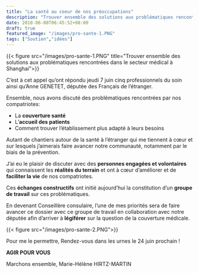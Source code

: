 ```yaml
---
title: "La santé au coeur de nos préoccupations"
description: "Trouver ensemble des solutions aux problématiques rencontrées dans le secteur médical à Shanghai"
date: 2018-06-08T06:45:52+08:00
draft: true
featured_image: "/images/pro-sante-1.PNG"
tags: ["Soutien","idées"]
---
```


{{< figure src="/images/pro-sante-1.PNG" title="Trouver ensemble des solutions aux problématiques rencontrées dans le secteur médical à Shanghai">}}


C’est à cet appel qu’ont répondu jeudi 7 juin cinq professionnels du soin ainsi qu’Anne GENETET, députée des Français de l’étranger.

Ensemble, nous avons discuté des problématiques rencontrées par nos compatriotes:

-	La **couverture santé**
-	L’**accueil des patients**
-	Comment trouver l’établissement plus adapté à leurs besoins 


 Autant de chantiers autour de la santé à l’étranger qui me tiennent à cœur et sur lesquels j’aimerais faire avancer notre communauté, notamment par le biais de la prévention. 

J’ai eu le plaisir de discuter avec des **personnes engagées et volontaires** qui connaissent les **réalités du terrain** et ont à cœur d’améliorer et de **faciliter la vie** de nos compatriotes.

Ces **échanges constructifs** ont initié aujourd’hui la constitution d’un **groupe de travail** sur ces problématiques.

En devenant Conseillère consulaire, l’une de mes priorités sera de faire avancer ce dossier avec ce groupe de travail en collaboration avec notre députée afin d’arriver à **légiférer** sur la question de la couverture médicale.
 
{{< figure src="/images/pro-sante-2.PNG">}}

Pour me le permettre, 
Rendez-vous dans les urnes le 24 juin prochain ! 

**AGIR POUR VOUS**

Marchons ensemble, 
Marie-Hélène HIRTZ-MARTIN 